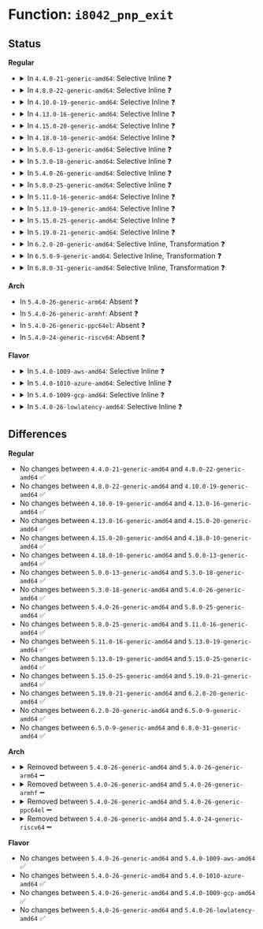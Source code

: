 # Function: <code>i8042_pnp_exit</code>

## Status
<b>Regular</b>
<ul>
<li>
<details>
<summary>In <code>4.4.0-21-generic-amd64</code>: Selective Inline ❓</summary>

```c
void i8042_pnp_exit()
```

```json
{
  "name": "i8042_pnp_exit",
  "collision_type": "Unique Static",
  "inline_type": "Selective",
  "funcs": [
    {
      "addr": 18446744071586141618,
      "name": "i8042_pnp_exit",
      "external": false,
      "loc": "drivers/input/serio/i8042-x86ia64io.h:925",
      "file": "drivers/input/serio/i8042.c",
      "inline": "not declared, inlined",
      "caller_inline": [],
      "caller_func": [
        "drivers/input/serio/i8042.c:i8042_exit"
      ]
    }
  ],
  "symbols": [
    {
      "addr": 18446744071586141618,
      "name": "i8042_pnp_exit",
      "section": ".text",
      "bind": "STB_LOCAL",
      "size": 67
    }
  ]
}
```
</details>
</li>
<li>
<details>
<summary>In <code>4.8.0-22-generic-amd64</code>: Selective Inline ❓</summary>

```c
void i8042_pnp_exit()
```

```json
{
  "name": "i8042_pnp_exit",
  "collision_type": "Unique Static",
  "inline_type": "Selective",
  "funcs": [
    {
      "addr": 18446744071586554417,
      "name": "i8042_pnp_exit",
      "external": false,
      "loc": "drivers/input/serio/i8042-x86ia64io.h:925",
      "file": "drivers/input/serio/i8042.c",
      "inline": "not declared, inlined",
      "caller_inline": [],
      "caller_func": [
        "drivers/input/serio/i8042.c:i8042_exit"
      ]
    }
  ],
  "symbols": [
    {
      "addr": 18446744071586554417,
      "name": "i8042_pnp_exit",
      "section": ".text",
      "bind": "STB_LOCAL",
      "size": 67
    }
  ]
}
```
</details>
</li>
<li>
<details>
<summary>In <code>4.10.0-19-generic-amd64</code>: Selective Inline ❓</summary>

```c
void i8042_pnp_exit()
```

```json
{
  "name": "i8042_pnp_exit",
  "collision_type": "Unique Static",
  "inline_type": "Selective",
  "funcs": [
    {
      "addr": 18446744071586735914,
      "name": "i8042_pnp_exit",
      "external": false,
      "loc": "drivers/input/serio/i8042-x86ia64io.h:957",
      "file": "drivers/input/serio/i8042.c",
      "inline": "not declared, inlined",
      "caller_inline": [],
      "caller_func": [
        "drivers/input/serio/i8042.c:i8042_exit"
      ]
    }
  ],
  "symbols": [
    {
      "addr": 18446744071586735914,
      "name": "i8042_pnp_exit",
      "section": ".text",
      "bind": "STB_LOCAL",
      "size": 67
    }
  ]
}
```
</details>
</li>
<li>
<details>
<summary>In <code>4.13.0-16-generic-amd64</code>: Selective Inline ❓</summary>

```c
void i8042_pnp_exit()
```

```json
{
  "name": "i8042_pnp_exit",
  "collision_type": "Unique Static",
  "inline_type": "Selective",
  "funcs": [
    {
      "addr": 18446744071586225105,
      "name": "i8042_pnp_exit",
      "external": false,
      "loc": "drivers/input/serio/i8042-x86ia64io.h:993",
      "file": "drivers/input/serio/i8042.c",
      "inline": "not declared, inlined",
      "caller_inline": [],
      "caller_func": [
        "drivers/input/serio/i8042.c:i8042_exit"
      ]
    }
  ],
  "symbols": [
    {
      "addr": 18446744071586225105,
      "name": "i8042_pnp_exit",
      "section": ".text",
      "bind": "STB_LOCAL",
      "size": 67
    }
  ]
}
```
</details>
</li>
<li>
<details>
<summary>In <code>4.15.0-20-generic-amd64</code>: Selective Inline ❓</summary>

```c
void i8042_pnp_exit()
```

```json
{
  "name": "i8042_pnp_exit",
  "collision_type": "Unique Static",
  "inline_type": "Selective",
  "funcs": [
    {
      "addr": 18446744071586688385,
      "name": "i8042_pnp_exit",
      "external": false,
      "loc": "drivers/input/serio/i8042-x86ia64io.h:1014",
      "file": "drivers/input/serio/i8042.c",
      "inline": "not declared, inlined",
      "caller_inline": [],
      "caller_func": [
        "drivers/input/serio/i8042.c:i8042_exit"
      ]
    }
  ],
  "symbols": [
    {
      "addr": 18446744071586688385,
      "name": "i8042_pnp_exit",
      "section": ".text",
      "bind": "STB_LOCAL",
      "size": 67
    }
  ]
}
```
</details>
</li>
<li>
<details>
<summary>In <code>4.18.0-10-generic-amd64</code>: Selective Inline ❓</summary>

```c
void i8042_pnp_exit()
```

```json
{
  "name": "i8042_pnp_exit",
  "collision_type": "Unique Static",
  "inline_type": "Selective",
  "funcs": [
    {
      "addr": 18446744071586953777,
      "name": "i8042_pnp_exit",
      "external": false,
      "loc": "drivers/input/serio/i8042-x86ia64io.h:1021",
      "file": "drivers/input/serio/i8042.c",
      "inline": "not declared, inlined",
      "caller_inline": [],
      "caller_func": [
        "drivers/input/serio/i8042.c:i8042_exit",
        "drivers/input/serio/i8042.c:i8042_init",
        "drivers/input/serio/i8042.c:i8042_init"
      ]
    }
  ],
  "symbols": [
    {
      "addr": 18446744071586953777,
      "name": "i8042_pnp_exit",
      "section": ".text",
      "bind": "STB_LOCAL",
      "size": 67
    }
  ]
}
```
</details>
</li>
<li>
<details>
<summary>In <code>5.0.0-13-generic-amd64</code>: Selective Inline ❓</summary>

```c
void i8042_pnp_exit()
```

```json
{
  "name": "i8042_pnp_exit",
  "collision_type": "Unique Static",
  "inline_type": "Selective",
  "funcs": [
    {
      "addr": 18446744071587114636,
      "name": "i8042_pnp_exit",
      "external": false,
      "loc": "drivers/input/serio/i8042-x86ia64io.h:1021",
      "file": "drivers/input/serio/i8042.c",
      "inline": "not declared, inlined",
      "caller_inline": [],
      "caller_func": [
        "drivers/input/serio/i8042.c:i8042_exit",
        "drivers/input/serio/i8042.c:i8042_init",
        "drivers/input/serio/i8042.c:i8042_init"
      ]
    }
  ],
  "symbols": [
    {
      "addr": 18446744071587114636,
      "name": "i8042_pnp_exit",
      "section": ".text",
      "bind": "STB_LOCAL",
      "size": 67
    }
  ]
}
```
</details>
</li>
<li>
<details>
<summary>In <code>5.3.0-18-generic-amd64</code>: Selective Inline ❓</summary>

```c
void i8042_pnp_exit()
```

```json
{
  "name": "i8042_pnp_exit",
  "collision_type": "Unique Static",
  "inline_type": "Selective",
  "funcs": [
    {
      "addr": 18446744071587378852,
      "name": "i8042_pnp_exit",
      "external": false,
      "loc": "drivers/input/serio/i8042-x86ia64io.h:1017",
      "file": "drivers/input/serio/i8042.c",
      "inline": "not declared, inlined",
      "caller_inline": [],
      "caller_func": [
        "drivers/input/serio/i8042.c:i8042_exit",
        "drivers/input/serio/i8042.c:i8042_init",
        "drivers/input/serio/i8042.c:i8042_platform_init"
      ]
    }
  ],
  "symbols": [
    {
      "addr": 18446744071587378852,
      "name": "i8042_pnp_exit",
      "section": ".text",
      "bind": "STB_LOCAL",
      "size": 67
    }
  ]
}
```
</details>
</li>
<li>
<details>
<summary>In <code>5.4.0-26-generic-amd64</code>: Selective Inline ❓</summary>

```c
void i8042_pnp_exit()
```

```json
{
  "name": "i8042_pnp_exit",
  "collision_type": "Unique Static",
  "inline_type": "Selective",
  "funcs": [
    {
      "addr": 18446744071587580772,
      "name": "i8042_pnp_exit",
      "external": false,
      "loc": "drivers/input/serio/i8042-x86ia64io.h:1017",
      "file": "drivers/input/serio/i8042.c",
      "inline": "not declared, inlined",
      "caller_inline": [],
      "caller_func": [
        "drivers/input/serio/i8042.c:i8042_exit",
        "drivers/input/serio/i8042.c:i8042_init",
        "drivers/input/serio/i8042.c:i8042_platform_init"
      ]
    }
  ],
  "symbols": [
    {
      "addr": 18446744071587580772,
      "name": "i8042_pnp_exit",
      "section": ".text",
      "bind": "STB_LOCAL",
      "size": 67
    }
  ]
}
```
</details>
</li>
<li>
<details>
<summary>In <code>5.8.0-25-generic-amd64</code>: Selective Inline ❓</summary>

```c
void i8042_pnp_exit()
```

```json
{
  "name": "i8042_pnp_exit",
  "collision_type": "Unique Static",
  "inline_type": "Selective",
  "funcs": [
    {
      "addr": 18446744071588441572,
      "name": "i8042_pnp_exit",
      "external": false,
      "loc": "drivers/input/serio/i8042-x86ia64io.h:1066",
      "file": "drivers/input/serio/i8042.c",
      "inline": "not declared, inlined",
      "caller_inline": [],
      "caller_func": [
        "drivers/input/serio/i8042.c:i8042_exit",
        "drivers/input/serio/i8042.c:i8042_init",
        "drivers/input/serio/i8042.c:i8042_pnp_init"
      ]
    }
  ],
  "symbols": [
    {
      "addr": 18446744071588441572,
      "name": "i8042_pnp_exit",
      "section": ".text",
      "bind": "STB_LOCAL",
      "size": 67
    }
  ]
}
```
</details>
</li>
<li>
<details>
<summary>In <code>5.11.0-16-generic-amd64</code>: Selective Inline ❓</summary>

```c
void i8042_pnp_exit()
```

```json
{
  "name": "i8042_pnp_exit",
  "collision_type": "Unique Static",
  "inline_type": "Selective",
  "funcs": [
    {
      "addr": 18446744071591570606,
      "name": "i8042_pnp_exit",
      "external": false,
      "loc": "drivers/input/serio/i8042-x86ia64io.h:1118",
      "file": "drivers/input/serio/i8042.c",
      "inline": "not declared, inlined",
      "caller_inline": [],
      "caller_func": [
        "drivers/input/serio/i8042.c:i8042_exit",
        "drivers/input/serio/i8042.c:i8042_init",
        "drivers/input/serio/i8042.c:i8042_pnp_init"
      ]
    }
  ],
  "symbols": [
    {
      "addr": 18446744071591570606,
      "name": "i8042_pnp_exit",
      "section": ".text",
      "bind": "STB_LOCAL",
      "size": 67
    }
  ]
}
```
</details>
</li>
<li>
<details>
<summary>In <code>5.13.0-19-generic-amd64</code>: Selective Inline ❓</summary>

```c
void i8042_pnp_exit()
```

```json
{
  "name": "i8042_pnp_exit",
  "collision_type": "Unique Static",
  "inline_type": "Selective",
  "funcs": [
    {
      "addr": 18446744071591513904,
      "name": "i8042_pnp_exit",
      "external": false,
      "loc": "drivers/input/serio/i8042-x86ia64io.h:1119",
      "file": "drivers/input/serio/i8042.c",
      "inline": "not declared, inlined",
      "caller_inline": [],
      "caller_func": [
        "drivers/input/serio/i8042.c:i8042_exit",
        "drivers/input/serio/i8042.c:i8042_init",
        "drivers/input/serio/i8042.c:i8042_pnp_init"
      ]
    }
  ],
  "symbols": [
    {
      "addr": 18446744071591513904,
      "name": "i8042_pnp_exit",
      "section": ".text",
      "bind": "STB_LOCAL",
      "size": 67
    }
  ]
}
```
</details>
</li>
<li>
<details>
<summary>In <code>5.15.0-25-generic-amd64</code>: Selective Inline ❓</summary>

```c
void i8042_pnp_exit()
```

```json
{
  "name": "i8042_pnp_exit",
  "collision_type": "Unique Static",
  "inline_type": "Selective",
  "funcs": [
    {
      "addr": 18446744071592618091,
      "name": "i8042_pnp_exit",
      "external": false,
      "loc": "drivers/input/serio/i8042-x86ia64io.h:1151",
      "file": "drivers/input/serio/i8042.c",
      "inline": "not declared, inlined",
      "caller_inline": [],
      "caller_func": [
        "drivers/input/serio/i8042.c:i8042_exit",
        "drivers/input/serio/i8042.c:i8042_init",
        "drivers/input/serio/i8042.c:i8042_pnp_init"
      ]
    }
  ],
  "symbols": [
    {
      "addr": 18446744071592618091,
      "name": "i8042_pnp_exit",
      "section": ".text",
      "bind": "STB_LOCAL",
      "size": 113
    }
  ]
}
```
</details>
</li>
<li>
<details>
<summary>In <code>5.19.0-21-generic-amd64</code>: Selective Inline ❓</summary>

```c
void i8042_pnp_exit()
```

```json
{
  "name": "i8042_pnp_exit",
  "collision_type": "Unique Static",
  "inline_type": "Selective",
  "funcs": [
    {
      "addr": 18446744071594501217,
      "name": "i8042_pnp_exit",
      "external": false,
      "loc": "drivers/input/serio/i8042-x86ia64io.h:1151",
      "file": "drivers/input/serio/i8042.c",
      "inline": "not declared, inlined",
      "caller_inline": [],
      "caller_func": [
        "drivers/input/serio/i8042.c:i8042_exit",
        "drivers/input/serio/i8042.c:i8042_init",
        "drivers/input/serio/i8042.c:i8042_pnp_init"
      ]
    }
  ],
  "symbols": [
    {
      "addr": 18446744071594501217,
      "name": "i8042_pnp_exit",
      "section": ".text",
      "bind": "STB_LOCAL",
      "size": 121
    }
  ]
}
```
</details>
</li>
<li>
<details>
<summary>In <code>6.2.0-20-generic-amd64</code>: Selective Inline, Transformation ❓</summary>

```c
void i8042_pnp_exit()
```

```json
{
  "name": "i8042_pnp_exit",
  "collision_type": "Unique Static",
  "inline_type": "Selective",
  "funcs": [
    {
      "addr": 18446744071592088407,
      "name": "i8042_pnp_exit",
      "external": false,
      "loc": "drivers/input/serio/i8042-acpipnpio.h:1426",
      "file": "drivers/input/serio/i8042.c",
      "inline": "not declared, inlined",
      "caller_inline": [],
      "caller_func": [
        "drivers/input/serio/i8042.c:i8042_exit",
        "drivers/input/serio/i8042.c:i8042_init",
        "drivers/input/serio/i8042.c:i8042_pnp_init"
      ]
    }
  ],
  "symbols": [
    {
      "addr": 18446744071592088320,
      "name": "i8042_pnp_exit",
      "section": ".text",
      "bind": "STB_LOCAL",
      "size": 120
    },
    {
      "addr": 18446744071596302834,
      "name": "i8042_pnp_exit.cold",
      "section": ".text",
      "bind": "STB_LOCAL",
      "size": 40
    }
  ]
}
```
</details>
</li>
<li>
<details>
<summary>In <code>6.5.0-9-generic-amd64</code>: Selective Inline, Transformation ❓</summary>

```c
void i8042_pnp_exit()
```

```json
{
  "name": "i8042_pnp_exit",
  "collision_type": "Unique Static",
  "inline_type": "Selective",
  "funcs": [
    {
      "addr": 18446744071592511143,
      "name": "i8042_pnp_exit",
      "external": false,
      "loc": "drivers/input/serio/i8042-acpipnpio.h:1469",
      "file": "drivers/input/serio/i8042.c",
      "inline": "not declared, inlined",
      "caller_inline": [],
      "caller_func": [
        "drivers/input/serio/i8042.c:i8042_exit",
        "drivers/input/serio/i8042.c:i8042_init",
        "drivers/input/serio/i8042.c:i8042_pnp_init"
      ]
    }
  ],
  "symbols": [
    {
      "addr": 18446744071592511056,
      "name": "i8042_pnp_exit",
      "section": ".text",
      "bind": "STB_LOCAL",
      "size": 120
    },
    {
      "addr": 18446744071596832249,
      "name": "i8042_pnp_exit.cold",
      "section": ".text",
      "bind": "STB_LOCAL",
      "size": 40
    }
  ]
}
```
</details>
</li>
<li>
<details>
<summary>In <code>6.8.0-31-generic-amd64</code>: Selective Inline, Transformation ❓</summary>

```c
void i8042_pnp_exit()
```

```json
{
  "name": "i8042_pnp_exit",
  "collision_type": "Unique Static",
  "inline_type": "Selective",
  "funcs": [
    {
      "addr": 18446744071593255639,
      "name": "i8042_pnp_exit",
      "external": false,
      "loc": "drivers/input/serio/i8042-acpipnpio.h:1499",
      "file": "drivers/input/serio/i8042.c",
      "inline": "not declared, inlined",
      "caller_inline": [],
      "caller_func": [
        "drivers/input/serio/i8042.c:i8042_exit",
        "drivers/input/serio/i8042.c:i8042_init",
        "drivers/input/serio/i8042.c:i8042_pnp_init"
      ]
    }
  ],
  "symbols": [
    {
      "addr": 18446744071593255552,
      "name": "i8042_pnp_exit",
      "section": ".text",
      "bind": "STB_LOCAL",
      "size": 120
    },
    {
      "addr": 18446744071597756282,
      "name": "i8042_pnp_exit.cold",
      "section": ".text",
      "bind": "STB_LOCAL",
      "size": 40
    }
  ]
}
```
</details>
</li>
</ul>
<b>Arch</b>
<ul>
<li>
In <code>5.4.0-26-generic-arm64</code>: Absent ❓
</li>
<li>
In <code>5.4.0-26-generic-armhf</code>: Absent ❓
</li>
<li>
In <code>5.4.0-26-generic-ppc64el</code>: Absent ❓
</li>
<li>
In <code>5.4.0-24-generic-riscv64</code>: Absent ❓
</li>
</ul>
<b>Flavor</b>
<ul>
<li>
<details>
<summary>In <code>5.4.0-1009-aws-amd64</code>: Selective Inline ❓</summary>

```c
void i8042_pnp_exit()
```

```json
{
  "name": "i8042_pnp_exit",
  "collision_type": "Unique Static",
  "inline_type": "Selective",
  "funcs": [
    {
      "addr": 18446744071587273588,
      "name": "i8042_pnp_exit",
      "external": false,
      "loc": "drivers/input/serio/i8042-x86ia64io.h:1017",
      "file": "drivers/input/serio/i8042.c",
      "inline": "not declared, inlined",
      "caller_inline": [],
      "caller_func": [
        "drivers/input/serio/i8042.c:i8042_exit",
        "drivers/input/serio/i8042.c:i8042_init",
        "drivers/input/serio/i8042.c:i8042_platform_init"
      ]
    }
  ],
  "symbols": [
    {
      "addr": 18446744071587273588,
      "name": "i8042_pnp_exit",
      "section": ".text",
      "bind": "STB_LOCAL",
      "size": 67
    }
  ]
}
```
</details>
</li>
<li>
<details>
<summary>In <code>5.4.0-1010-azure-amd64</code>: Selective Inline ❓</summary>

```c
void i8042_pnp_exit()
```

```json
{
  "name": "i8042_pnp_exit",
  "collision_type": "Unique Static",
  "inline_type": "Selective",
  "funcs": [
    {
      "addr": 18446744071587042068,
      "name": "i8042_pnp_exit",
      "external": false,
      "loc": "drivers/input/serio/i8042-x86ia64io.h:1017",
      "file": "drivers/input/serio/i8042.c",
      "inline": "not declared, inlined",
      "caller_inline": [],
      "caller_func": [
        "drivers/input/serio/i8042.c:i8042_exit",
        "drivers/input/serio/i8042.c:i8042_init",
        "drivers/input/serio/i8042.c:i8042_platform_init"
      ]
    }
  ],
  "symbols": [
    {
      "addr": 18446744071587042068,
      "name": "i8042_pnp_exit",
      "section": ".text",
      "bind": "STB_LOCAL",
      "size": 67
    }
  ]
}
```
</details>
</li>
<li>
<details>
<summary>In <code>5.4.0-1009-gcp-amd64</code>: Selective Inline ❓</summary>

```c
void i8042_pnp_exit()
```

```json
{
  "name": "i8042_pnp_exit",
  "collision_type": "Unique Static",
  "inline_type": "Selective",
  "funcs": [
    {
      "addr": 18446744071587532020,
      "name": "i8042_pnp_exit",
      "external": false,
      "loc": "drivers/input/serio/i8042-x86ia64io.h:1017",
      "file": "drivers/input/serio/i8042.c",
      "inline": "not declared, inlined",
      "caller_inline": [],
      "caller_func": [
        "drivers/input/serio/i8042.c:i8042_exit",
        "drivers/input/serio/i8042.c:i8042_init",
        "drivers/input/serio/i8042.c:i8042_platform_init"
      ]
    }
  ],
  "symbols": [
    {
      "addr": 18446744071587532020,
      "name": "i8042_pnp_exit",
      "section": ".text",
      "bind": "STB_LOCAL",
      "size": 67
    }
  ]
}
```
</details>
</li>
<li>
<details>
<summary>In <code>5.4.0-26-lowlatency-amd64</code>: Selective Inline ❓</summary>

```c
void i8042_pnp_exit()
```

```json
{
  "name": "i8042_pnp_exit",
  "collision_type": "Unique Static",
  "inline_type": "Selective",
  "funcs": [
    {
      "addr": 18446744071587643156,
      "name": "i8042_pnp_exit",
      "external": false,
      "loc": "drivers/input/serio/i8042-x86ia64io.h:1017",
      "file": "drivers/input/serio/i8042.c",
      "inline": "not declared, inlined",
      "caller_inline": [],
      "caller_func": [
        "drivers/input/serio/i8042.c:i8042_exit",
        "drivers/input/serio/i8042.c:i8042_init",
        "drivers/input/serio/i8042.c:i8042_platform_init"
      ]
    }
  ],
  "symbols": [
    {
      "addr": 18446744071587643156,
      "name": "i8042_pnp_exit",
      "section": ".text",
      "bind": "STB_LOCAL",
      "size": 67
    }
  ]
}
```
</details>
</li>
</ul>

## Differences
<b>Regular</b>
<ul>
<li>
No changes between <code>4.4.0-21-generic-amd64</code> and <code>4.8.0-22-generic-amd64</code> ✅
</li>
<li>
No changes between <code>4.8.0-22-generic-amd64</code> and <code>4.10.0-19-generic-amd64</code> ✅
</li>
<li>
No changes between <code>4.10.0-19-generic-amd64</code> and <code>4.13.0-16-generic-amd64</code> ✅
</li>
<li>
No changes between <code>4.13.0-16-generic-amd64</code> and <code>4.15.0-20-generic-amd64</code> ✅
</li>
<li>
No changes between <code>4.15.0-20-generic-amd64</code> and <code>4.18.0-10-generic-amd64</code> ✅
</li>
<li>
No changes between <code>4.18.0-10-generic-amd64</code> and <code>5.0.0-13-generic-amd64</code> ✅
</li>
<li>
No changes between <code>5.0.0-13-generic-amd64</code> and <code>5.3.0-18-generic-amd64</code> ✅
</li>
<li>
No changes between <code>5.3.0-18-generic-amd64</code> and <code>5.4.0-26-generic-amd64</code> ✅
</li>
<li>
No changes between <code>5.4.0-26-generic-amd64</code> and <code>5.8.0-25-generic-amd64</code> ✅
</li>
<li>
No changes between <code>5.8.0-25-generic-amd64</code> and <code>5.11.0-16-generic-amd64</code> ✅
</li>
<li>
No changes between <code>5.11.0-16-generic-amd64</code> and <code>5.13.0-19-generic-amd64</code> ✅
</li>
<li>
No changes between <code>5.13.0-19-generic-amd64</code> and <code>5.15.0-25-generic-amd64</code> ✅
</li>
<li>
No changes between <code>5.15.0-25-generic-amd64</code> and <code>5.19.0-21-generic-amd64</code> ✅
</li>
<li>
No changes between <code>5.19.0-21-generic-amd64</code> and <code>6.2.0-20-generic-amd64</code> ✅
</li>
<li>
No changes between <code>6.2.0-20-generic-amd64</code> and <code>6.5.0-9-generic-amd64</code> ✅
</li>
<li>
No changes between <code>6.5.0-9-generic-amd64</code> and <code>6.8.0-31-generic-amd64</code> ✅
</li>
</ul>
<b>Arch</b>
<ul>
<li>
<details>
<summary>Removed between <code>5.4.0-26-generic-amd64</code> and <code>5.4.0-26-generic-arm64</code> ➖</summary>

```c
void i8042_pnp_exit()
```
</details>
</li>
<li>
<details>
<summary>Removed between <code>5.4.0-26-generic-amd64</code> and <code>5.4.0-26-generic-armhf</code> ➖</summary>

```c
void i8042_pnp_exit()
```
</details>
</li>
<li>
<details>
<summary>Removed between <code>5.4.0-26-generic-amd64</code> and <code>5.4.0-26-generic-ppc64el</code> ➖</summary>

```c
void i8042_pnp_exit()
```
</details>
</li>
<li>
<details>
<summary>Removed between <code>5.4.0-26-generic-amd64</code> and <code>5.4.0-24-generic-riscv64</code> ➖</summary>

```c
void i8042_pnp_exit()
```
</details>
</li>
</ul>
<b>Flavor</b>
<ul>
<li>
No changes between <code>5.4.0-26-generic-amd64</code> and <code>5.4.0-1009-aws-amd64</code> ✅
</li>
<li>
No changes between <code>5.4.0-26-generic-amd64</code> and <code>5.4.0-1010-azure-amd64</code> ✅
</li>
<li>
No changes between <code>5.4.0-26-generic-amd64</code> and <code>5.4.0-1009-gcp-amd64</code> ✅
</li>
<li>
No changes between <code>5.4.0-26-generic-amd64</code> and <code>5.4.0-26-lowlatency-amd64</code> ✅
</li>
</ul>
